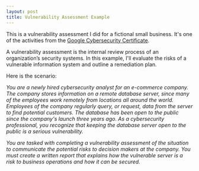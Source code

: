 ```yaml
---
layout: post
title: Vulnerability Assessment Example
---
```

This is a vulnerability assessment I did for a fictional small business. It's one of the activities from the [Google Cybersecurity Certificate](https://grow.google/certificates/cybersecurity/). 

A vulnerability assessment is the internal review process of an organization’s security systems. In this example, I'll evaluate the risks of a vulnerable information system and outline a remediation plan.

Here is the scenario:

*You are a newly hired cybersecurity analyst for an e-commerce company. The company stores information on a remote database server, since many of the employees work remotely from locations all around the world. Employees of the company regularly query, or request, data from the server to find potential customers. The database has been open to the public since the company's launch three years ago. As a cybersecurity professional, you recognize that keeping the database server open to the public is a serious vulnerability.*

*You are tasked with completing a vulnerability assessment of the situation to communicate the potential risks to decision makers at the company. You must create a written report that explains how the vulnerable server is a risk to business operations and how it can be secured.*